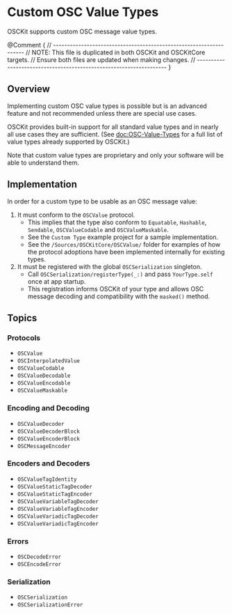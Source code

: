 # Custom OSC Value Types

OSCKit supports custom OSC message value types.

@Comment {
    // -------------------------------------------------------------------
    // NOTE: This file is duplicated in both OSCKit and OSCKitCore targets.
    //         Ensure both files are updated when making changes.
    // -------------------------------------------------------------------
}

## Overview

Implementing custom OSC value types is possible but is an advanced feature and not recommended unless there are special use cases.

OSCKit provides built-in support for all standard value types and in nearly all use cases they are sufficient. (See <doc:OSC-Value-Types> for a full list of value types already supported by OSCKit.)

Note that custom value types are proprietary and only your software will be able to understand them.

## Implementation

In order for a custom type to be usable as an OSC message value:

1. It must conform to the ``OSCValue`` protocol.
   - This implies that the type also conform to `Equatable`, `Hashable`, `Sendable`, ``OSCValueCodable`` and ``OSCValueMaskable``.
   - See the `Custom Type` example project for a sample implementation.
   - See the `/Sources/OSCKitCore/OSCValue/` folder for examples of how the protocol adoptions have been implemented internally for existing types.
2. It must be registered with the global ``OSCSerialization`` singleton.
   - Call ``OSCSerialization/registerType(_:)`` and pass `YourType.self` once at app startup.
   - This registration informs OSCKit of your type and allows OSC message decoding and compatibility with the `masked()` method.

## Topics

### Protocols

- ``OSCValue``
- ``OSCInterpolatedValue``
- ``OSCValueCodable``
- ``OSCValueDecodable``
- ``OSCValueEncodable``
- ``OSCValueMaskable``

### Encoding and Decoding

- ``OSCValueDecoder``
- ``OSCValueDecoderBlock``
- ``OSCValueEncoderBlock``
- ``OSCMessageEncoder``

### Encoders and Decoders

- ``OSCValueTagIdentity``
- ``OSCValueStaticTagDecoder``
- ``OSCValueStaticTagEncoder``
- ``OSCValueVariableTagDecoder``
- ``OSCValueVariableTagEncoder``
- ``OSCValueVariadicTagDecoder``
- ``OSCValueVariadicTagEncoder``

### Errors

- ``OSCDecodeError``
- ``OSCEncodeError``

### Serialization

- ``OSCSerialization``
- ``OSCSerializationError``
